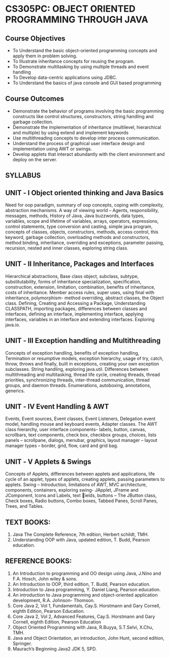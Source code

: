 # CS305PC: OBJECT ORIENTED PROGRAMMING THROUGH JAVA

## Course Objectives
- To Understand the basic object-oriented programming concepts and apply them in problem solving.
- To Illustrate inheritance concepts for reusing the program.
- To Demonstrate multitasking by using multiple threads and event handling
- To Develop data-centric applications using JDBC.
- To Understand the basics of java console and GUI based programming
## Course Outcomes
- Demonstrate the behavior of programs involving the basic programming constructs like control structures, constructors, string handling and garbage collection.
- Demonstrate the implementation of inheritance (multilevel, hierarchical and multiple) by using extend and implement keywords
- Use multithreading concepts to develop inter process communication.
- Understand the process of graphical user interface design and implementation using AWT or swings.
- Develop applets that interact abundantly with the client environment and deploy on the server.

## SYLLABUS

## UNIT ‐ I Object oriented thinking and Java Basics 
Need for oop paradigm, summary of oop concepts, coping with complexity, abstraction mechanisms. A way of viewing world – Agents, responsibility, messages, methods, History of Java, Java buzzwords, data types, variables, scope and lifetime of variables, arrays, operators, expressions, control statements, type conversion and casting, simple java program, concepts of classes, objects, constructors, methods, access control, this keyword, garbage collection, overloading methods and constructors, method binding, inheritance, overriding and exceptions, parameter passing, recursion, nested and inner classes, exploring string class.

## UNIT ‐ II Inheritance, Packages and Interfaces
Hierarchical abstractions, Base class object, subclass, subtype, substitutability, forms of inheritance specialization, specification, construction, extension, limitation, combination,
benefits of inheritance, costs of inheritance. Member access rules, super uses, using final with inheritance, polymorphism- method overriding, abstract classes, the Object class. Defining, Creating and Accessing a Package, Understanding CLASSPATH, importing packages, differences between classes and interfaces, defining an interface, implementing interface, applying interfaces, variables in an interface and extending interfaces. Exploring java.io.

## UNIT ‐ III Exception handling and Multithreading
Concepts of exception handling, benefits of exception handling, Termination or resumptive models, exception hierarchy, usage of try, catch, throw, throws and finally, built in
exceptions, creating your own exception subclasses. String handling, exploring java.util. Differences between multithreading and multitasking, thread life cycle, creating threads, thread priorities, synchronizing threads, inter-thread communication, thread groups, and daemon threads. Enumerations, autoboxing, annotations, generics.

## UNIT ‐ IV Event Handling & AWT
Events, Event sources, Event classes, Event Listeners, Delegation event model, handling mouse and keyboard events, Adapter classes. The AWT class hierarchy, user interface components- labels, button, canvas, scrollbars, text components, check box, checkbox groups, choices, lists panels – scrollpane, dialogs, menubar, graphics, layout manager – layout manager types – border, grid, flow, card and grid bag.

## UNIT ‐ V Applets & Swings
Concepts of Applets, differences between applets and applications, life cycle of an applet, types of applets, creating applets, passing parameters to applets. Swing – Introduction, limitations of AWT, MVC architecture, components, containers, exploring swing- JApplet, JFrame and JComponent, Icons and Labels, text 􀏐ields, buttons – The
JButton class, Check boxes, Radio buttons, Combo boxes, Tabbed Panes, Scroll Panes, Trees, and Tables.

## TEXT BOOKS:
1. Java The Complete Reference, 7th edition, Herbert schildt, TMH.
2. Understanding OOP with Java, updated edition, T. Budd, Pearson education.

## REFERENCE BOOKS:
1. An Introduction to programming and OO design using Java, J.Nino and F.A. Hosch, John wiley & sons.
2. An Introduction to OOP, third edition, T. Budd, Pearson education.
3. Introduction to Java programming, Y. Daniel Liang, Pearson education.
4. An introduction to Java programming and object-oriented application development, R.A. Johnson- Thomson.
5. Core Java 2, Vol 1, Fundamentals, Cay.S. Horstmann and Gary Cornell, eighth Edition, Pearson Education.
6. Core Java 2, Vol 2, Advanced Features, Cay.S. Horstmann and Gary Cornell, eighth Edition, Pearson Education
7. Object Oriented Programming with Java, R.Buyya, S.T.Selvi, X.Chu, TMH.
8. Java and Object Orientation, an introduction, John Hunt, second edition, Springer.
9. Maurach’s Beginning Java2 JDK 5, SPD.
